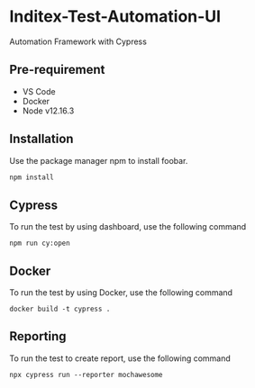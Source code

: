 # Inditex-Test-Automation-UI
Automation Framework with Cypress


## Pre-requirement
* VS Code
* Docker
* Node v12.16.3




## Installation

Use the package manager npm to install foobar.

```bash
npm install
```
## Cypress
To run the test by using dashboard, use the following command
```cypress
npm run cy:open
```


## Docker
To run the test by using Docker, use the following command
```docker
docker build -t cypress .
```

## Reporting
To run the test to create report, use the following command
```mochawesome
npx cypress run --reporter mochawesome
```

